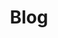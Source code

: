 ---
title: "Blog"
layout: category
permalink: /etc/blog
author_profile: true
sidebar_main: true
taxonomy: Blog
---